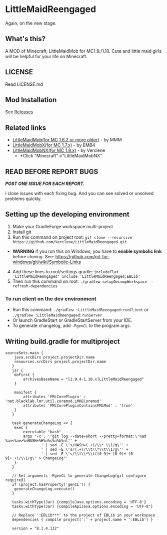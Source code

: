 # LittleMaidReengaged
Again, on the new stage.

## What's this?
A MOD of Minecraft; LittleMaidMob for MC1.9./1.10. Cute and little maid girls will be helpful for your life on Minecraft.

## LICENSE
Read LICENSE.md

## Mod Installation
See [Releases](https://github.com/Verclene/LittleMaidReengaged/releases)

## Related links
* [LittleMaidMob(for MC 1.6.2 or more older)](http://forum.minecraftuser.jp/viewtopic.php?t=176) - by MMM
* [LittleMaidMobX(for MC 1.7.x)](http://forum.minecraftuser.jp/viewtopic.php?t=23347) - by EMB4
* [LittleMaidMobNX(for MC 1.8.x)](http://6docvc.net/) - by Verclene
  + \*Click "Minecraft"->"LittleMaidMobNX"

## READ BEFORE REPORT BUGS
***POST ONE ISSUE FOR EACH REPORT.***

I close issues with each fixing bug. And you can see solved or unsolved problems quickly.

## Setting up the developing environment

1. Make your GradleForge workspace multi-project
2. Install git
3. Run this command on project root: `git clone --recursive https://github.com/Verclene/LittleMaidReengaged.git`
 * **WARNING** if you run this on Windows, you have to **enable symbolic link** before cloning. See: https://github.com/git-for-windows/git/wiki/Symbolic-Links
4. Add these lines to root/settings.gradle:
`includeFlat 'LittleMaidReengaged'
include 'LittleMaidReengaged:EBLib'`
5. Then run this command on root: `./gradlew setupDecompWorkspace --refresh-dependencies`

### To run client on the dev environment

- Run this command: `./gradlew :LittleMaidReengaged:runClient` or `./gradlew :LittleMaidReengaged:runServer`
- Or launch GradleStart or GradleStartServer from your IDE.
- To generate changelog, add `-PgenCL` to the program args.

## Writing build.gradle for multiproject

```
sourceSets.main {
   	java.srcDirs project.projectDir.name
   	resources.srcDirs project.projectDir.name
   }
   jar {
   	doFirst {
   		archivesBaseName = "[1.9.4-1.10.x]LittleMaidReengaged"
   	}

   	manifest {
   		attributes 'FMLCorePlugin' : 'net.blacklab.lmr.util.coremod.LMRECoremod'
   		attributes 'FMLCorePluginContainsFMLMod' : 'true'
   	}
   }

   task generateChangeLog << {
   	exec {
   		executable "bash"
   		args '-c', '"git log --date=short --pretty=format:\'%ad %an<%ae>%nHASH=%H%n%s%n%b%n\'' +
   				' | sed -E \'s/HASH=(.+)/\\* \\1/g\'' +
   				' | sed -E \'s/(.+)/\\t\\*\\t\\1/g\'' +
   				' | sed -E \'s/\\t\\*\\t([0-9]+-[0-9]+-[0-9]+.+)/\\1/g\' > ChangeLog"'
   	}
   }

   // Set arguments -PgenCL to generate ChangeLog(git configure required)
   if (project.hasProperty('genCL')) {
   	generateChangeLog.execute()
   }

   tasks.withType(Jar) {compileJava.options.encoding = 'UTF-8'}
   tasks.withType(Jar) {compileApiJava.options.encoding = 'UTF-8'}

   // Replace ':EBLib***' to the project of EBLib in your workspace
   dependencies { compile project(':' + project.name + ':EBLib') }

   version = "8.1.4.132"
   ```
